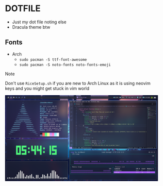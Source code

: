 # DOTFILE
- Just my dot file noting else
- Dracula theme btw

## Fonts
- Arch
    - `sudo pacman -S ttf-font-awesome`
    - `sudo pacman -S noto-fonts noto-fonts-emoji`

> [!Note]
> Don't use `RiceSetup.sh` if you are new to Arch Linux as it is using neovim keys and you might get stuck in vim world

![preview.png](/preview.png)
